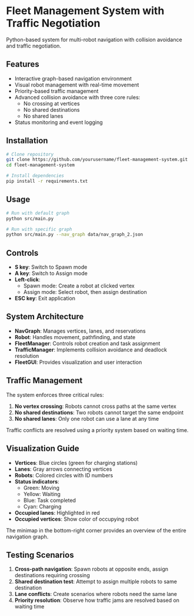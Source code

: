 # Fleet Management System with Traffic Negotiation

Python-based system for multi-robot navigation with collision avoidance and traffic negotiation.

## Features

- Interactive graph-based navigation environment
- Visual robot management with real-time movement
- Priority-based traffic management
- Advanced collision avoidance with three core rules:
  - No crossing at vertices
  - No shared destinations
  - No shared lanes
- Status monitoring and event logging

## Installation

```bash
# Clone repository
git clone https://github.com/yourusername/fleet-management-system.git
cd fleet-management-system

# Install dependencies
pip install -r requirements.txt
```

## Usage

```bash
# Run with default graph
python src/main.py

# Run with specific graph
python src/main.py --nav_graph data/nav_graph_2.json
```

## Controls

- **S key**: Switch to Spawn mode
- **A key**: Switch to Assign mode 
- **Left-click**:
  - Spawn mode: Create a robot at clicked vertex
  - Assign mode: Select robot, then assign destination
- **ESC key**: Exit application

## System Architecture

- **NavGraph**: Manages vertices, lanes, and reservations
- **Robot**: Handles movement, pathfinding, and state
- **FleetManager**: Controls robot creation and task assignment
- **TrafficManager**: Implements collision avoidance and deadlock resolution
- **FleetGUI**: Provides visualization and user interaction

## Traffic Management

The system enforces three critical rules:

1. **No vertex crossing**: Robots cannot cross paths at the same vertex
2. **No shared destinations**: Two robots cannot target the same endpoint
3. **No shared lanes**: Only one robot can use a lane at any time

Traffic conflicts are resolved using a priority system based on waiting time.

## Visualization Guide

- **Vertices**: Blue circles (green for charging stations)
- **Lanes**: Gray arrows connecting vertices
- **Robots**: Colored circles with ID numbers
- **Status indicators**:
  - Green: Moving
  - Yellow: Waiting
  - Blue: Task completed
  - Cyan: Charging
- **Occupied lanes**: Highlighted in red
- **Occupied vertices**: Show color of occupying robot

The minimap in the bottom-right corner provides an overview of the entire navigation graph.

## Testing Scenarios

1. **Cross-path navigation**: Spawn robots at opposite ends, assign destinations requiring crossing
2. **Shared destination test**: Attempt to assign multiple robots to same destination
3. **Lane conflicts**: Create scenarios where robots need the same lane
4. **Priority resolution**: Observe how traffic jams are resolved based on waiting time
